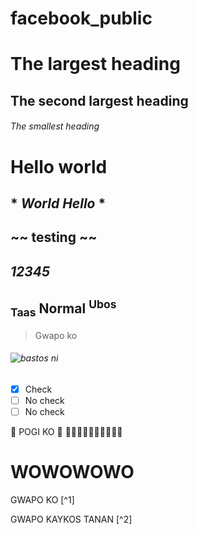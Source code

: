 # facebook_public
# The largest heading
## The second largest heading
###### The smallest heading
# **Hello world**
## * *World Hello* * 
## ~~ testing ~~
## ***12345***
## <sub>Taas</sub> Normal <sup>Ubos</sup>
 >Gwapo ko
###### ![bastos ni](https://i.natgeofe.com/n/4f5aaece-3300-41a4-b2a8-ed2708a0a27c/domestic-dog_thumb_4x3.jpg)

- [x] Check    
- [ ] No check
- [ ] No check

:smiling_face_with_three_hearts: POGI KO :smiling_face_with_three_hearts:
:triumph::triumph::triumph::triumph::triumph::triumph::triumph::triumph::triumph::triumph:


# WOWOWOWO

GWAPO KO [^1]

GWAPO KAYKOS TANAN [^2]

